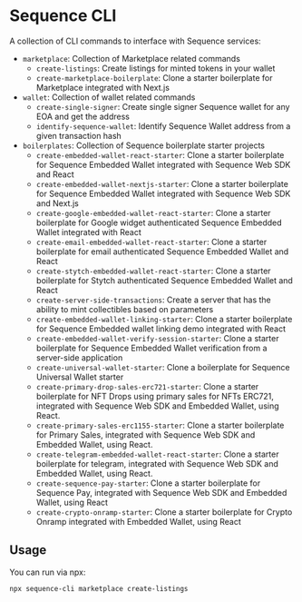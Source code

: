 # Sequence CLI

A collection of CLI commands to interface with Sequence services:

- `marketplace`: Collection of Marketplace related commands
  - `create-listings`: Create listings for minted tokens in your wallet
  - `create-marketplace-boilerplate`: Clone a starter boilerplate for Marketplace integrated with Next.js
- `wallet`: Collection of wallet related commands
  - `create-single-signer`: Create single signer Sequence wallet for any EOA and get the address
  - `identify-sequence-wallet`: Identify Sequence Wallet address from a given transaction hash
- `boilerplates`: Collection of Sequence boilerplate starter projects
  - `create-embedded-wallet-react-starter`: Clone a starter boilerplate for Sequence Embedded Wallet integrated with Sequence Web SDK and React
  - `create-embedded-wallet-nextjs-starter`: Clone a starter boilerplate for Sequence Embedded Wallet integrated with Sequence Web SDK and Next.js
  - `create-google-embedded-wallet-react-starter`: Clone a starter boilerplate for Google widget authenticated Sequence Embedded Wallet integrated with React
  - `create-email-embedded-wallet-react-starter`: Clone a starter boilerplate for email authenticated Sequence Embedded Wallet and React
  - `create-stytch-embedded-wallet-react-starter`: Clone a starter boilerplate for Stytch authenticated Sequence Embedded Wallet and React
  - `create-server-side-transactions`: Create a server that has the ability to mint collectibles based on parameters
  - `create-embedded-wallet-linking-starter`: Clone a starter boilerplate for Sequence Embedded wallet linking demo integrated with React
  - `create-embedded-wallet-verify-session-starter`: Clone a starter boilerplate for Sequence Embedded Wallet verification from a server-side application
  - `create-universal-wallet-starter`: Clone a boilerplate for Sequence Universal Wallet starter
  - `create-primary-drop-sales-erc721-starter`: Clone a starter boilerplate for NFT Drops using primary sales for NFTs ERC721, integrated with Sequence Web SDK and Embedded Wallet, using React.
  - `create-primary-sales-erc1155-starter`: Clone a starter boilerplate for Primary Sales, integrated with Sequence Web SDK and Embedded Wallet, using React.
  - `create-telegram-embedded-wallet-react-starter`: Clone a starter boilerplate for telegram, integrated with Sequence Web SDK and Embedded Wallet, using React.
  - `create-sequence-pay-starter`: Clone a starter boilerplate for Sequence Pay, integrated with Sequence Web SDK and Embedded Wallet, using React
  - `create-crypto-onramp-starter`: Clone a starter boilerplate for Crypto Onramp integrated with Embedded Wallet, using React

## Usage

You can run via npx:

```
npx sequence-cli marketplace create-listings
```
